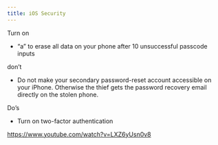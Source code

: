 ```yaml
---
title: iOS Security
---
```

Turn on

* “a” to erase all data on your phone after 10 unsuccessful passcode inputs

don’t

* Do not make your secondary password-reset account accessible on your iPhone. Otherwise the thief gets the password recovery email directly on the stolen phone.

Do’s

* Turn on two-factor authentication

https://www.youtube.com/watch?v=LXZ6yUsn0v8